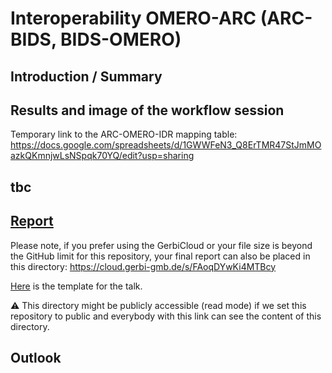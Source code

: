 # Interoperability OMERO-ARC (ARC-BIDS, BIDS-OMERO)

## Introduction / Summary

## Results and image of the workflow session
Temporary link to the ARC-OMERO-IDR mapping table: https://docs.google.com/spreadsheets/d/1GWWFeN3_Q8ErTMR47StJmMOazkQKmnjwLsNSpqk70YQ/edit?usp=sharing

## tbc

## [Report](./Report/)
Please note, if you prefer using the GerbiCloud or your file size is beyond the GitHub limit for this repository, your final report can also be placed in this directory: https://cloud.gerbi-gmb.de/s/FAoqDYwKi4MTBcy  

[Here](https://docs.google.com/presentation/d/1IdXq3YQe4353zJJnBvxBr7GwvG0_j1lj9sEx0Cbs7Rs/edit?usp=sharing) is the template for the talk.

:warning: This directory might be publicly accessible (read mode) if we set this repository to public and everybody with this link can see the content of this directory.

## Outlook
